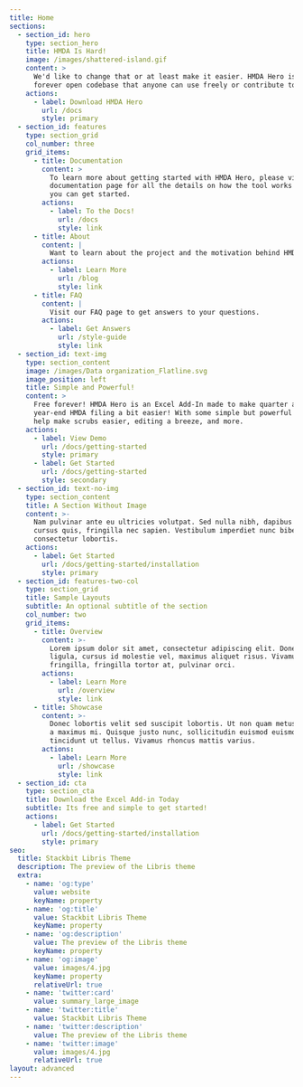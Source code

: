 ```yaml
---
title: Home
sections:
  - section_id: hero
    type: section_hero
    title: HMDA Is Hard!
    image: /images/shattered-island.gif
    content: >
      We'd like to change that or at least make it easier. HMDA Hero is a free
      forever open codebase that anyone can use freely or contribute to!
    actions:
      - label: Download HMDA Hero
        url: /docs
        style: primary
  - section_id: features
    type: section_grid
    col_number: three
    grid_items:
      - title: Documentation
        content: >
          To learn more about getting started with HMDA Hero, please visit our
          documentation page for all the details on how the tool works and how
          you can get started. 
        actions:
          - label: To the Docs!
            url: /docs
            style: link
      - title: About
        content: |
          Want to learn about the project and the motivation behind HMDA Hero? 
        actions:
          - label: Learn More
            url: /blog
            style: link
      - title: FAQ
        content: |
          Visit our FAQ page to get answers to your questions. 
        actions:
          - label: Get Answers
            url: /style-guide
            style: link
  - section_id: text-img
    type: section_content
    image: /images/Data organization_Flatline.svg
    image_position: left
    title: Simple and Powerful!
    content: >
      Free forever! HMDA Hero is an Excel Add-In made to make quarter and
      year-end HMDA filing a bit easier! With some simple but powerful tools we
      help make scrubs easier, editing a breeze, and more.
    actions:
      - label: View Demo
        url: /docs/getting-started
        style: primary
      - label: Get Started
        url: /docs/getting-started
        style: secondary
  - section_id: text-no-img
    type: section_content
    title: A Section Without Image
    content: >-
      Nam pulvinar ante eu ultricies volutpat. Sed nulla nibh, dapibus sit amet
      cursus quis, fringilla nec sapien. Vestibulum imperdiet nunc bibendum
      consectetur lobortis.
    actions:
      - label: Get Started
        url: /docs/getting-started/installation
        style: primary
  - section_id: features-two-col
    type: section_grid
    title: Sample Layouts
    subtitle: An optional subtitle of the section
    col_number: two
    grid_items:
      - title: Overview
        content: >-
          Lorem ipsum dolor sit amet, consectetur adipiscing elit. Donec nisl
          ligula, cursus id molestie vel, maximus aliquet risus. Vivamus in nibh
          fringilla, fringilla tortor at, pulvinar orci.
        actions:
          - label: Learn More
            url: /overview
            style: link
      - title: Showcase
        content: >-
          Donec lobortis velit sed suscipit lobortis. Ut non quam metus. Nullam
          a maximus mi. Quisque justo nunc, sollicitudin euismod euismod at,
          tincidunt ut tellus. Vivamus rhoncus mattis varius.
        actions:
          - label: Learn More
            url: /showcase
            style: link
  - section_id: cta
    type: section_cta
    title: Download the Excel Add-in Today
    subtitle: Its free and simple to get started!
    actions:
      - label: Get Started
        url: /docs/getting-started/installation
        style: primary
seo:
  title: Stackbit Libris Theme
  description: The preview of the Libris theme
  extra:
    - name: 'og:type'
      value: website
      keyName: property
    - name: 'og:title'
      value: Stackbit Libris Theme
      keyName: property
    - name: 'og:description'
      value: The preview of the Libris theme
      keyName: property
    - name: 'og:image'
      value: images/4.jpg
      keyName: property
      relativeUrl: true
    - name: 'twitter:card'
      value: summary_large_image
    - name: 'twitter:title'
      value: Stackbit Libris Theme
    - name: 'twitter:description'
      value: The preview of the Libris theme
    - name: 'twitter:image'
      value: images/4.jpg
      relativeUrl: true
layout: advanced
---
```

